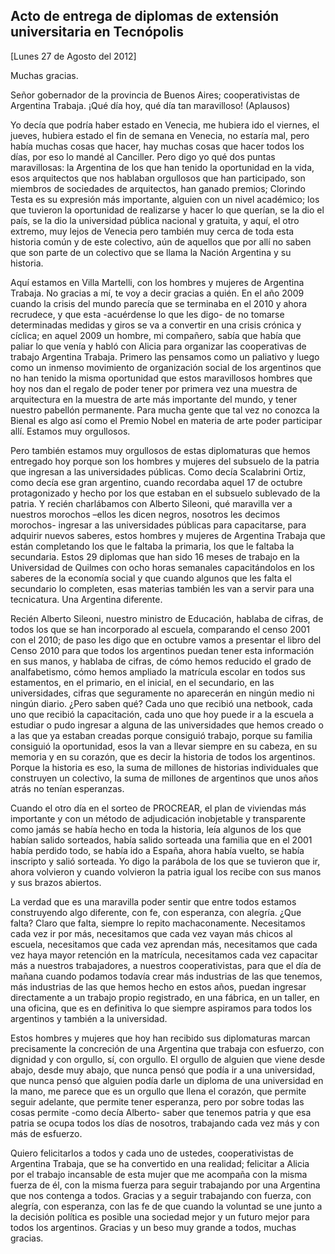 Acto de entrega de diplomas de extensión universitaria en Tecnópolis
--------------------------------------------------------------------

[Lunes 27 de Agosto del 2012]

Muchas gracias.

Señor gobernador de la provincia de Buenos Aires; cooperativistas de
Argentina Trabaja. ¡Qué día hoy, qué día tan maravilloso! (Aplausos)

Yo decía que podría haber estado en Venecia, me hubiera ido el viernes,
el jueves, hubiera estado el fin de semana en Venecia, no estaría mal,
pero había muchas cosas que hacer, hay muchas cosas que hacer todos los
días, por eso lo mandé al Canciller. Pero digo yo qué dos puntas
maravillosas: la Argentina de los que han tenido la oportunidad en la
vida, esos arquitectos que nos hablaban orgullosos que han participado,
son miembros de sociedades de arquitectos, han ganado premios; Clorindo
Testa es su expresión más importante, alguien con un nivel académico;
los que tuvieron la oportunidad de realizarse y hacer lo que querían, se
la dio el país, se la dio la universidad pública nacional y gratuita, y
aquí, el otro extremo, muy lejos de Venecia pero también muy cerca de
toda esta historia común y de este colectivo, aún de aquellos que por
allí no saben que son parte de un colectivo que se llama la Nación
Argentina y su historia.

Aquí estamos en Villa Martelli, con los hombres y mujeres de Argentina
Trabaja. No gracias a mí, te voy a decir gracias a quién. En el año 2009
cuando la crisis del mundo parecía que se terminaba en el 2010 y ahora
recrudece, y que esta -acuérdense lo que les digo- de no tomarse
determinadas medidas y giros se va a convertir en una crisis crónica y
cíclica; en aquel 2009 un hombre, mi compañero, sabía que había que
paliar lo que venía y habló con Alicia para organizar las cooperativas
de trabajo Argentina Trabaja. Primero las pensamos como un paliativo y
luego como un inmenso movimiento de organización social de los
argentinos que no han tenido la misma oportunidad que estos maravillosos
hombres que hoy nos dan el regalo de poder tener por primera vez una
muestra de arquitectura en la muestra de arte más importante del mundo,
y tener nuestro pabellón permanente. Para mucha gente que tal vez no
conozca la Bienal es algo así como el Premio Nobel en materia de arte
poder participar allí. Estamos muy orgullosos.

Pero también estamos muy orgullosos de estas diplomaturas que hemos
entregado hoy porque son los hombres y mujeres del subsuelo de la patria
que ingresan a las universidades públicas. Como decía Scalabrini Ortiz,
como decía ese gran argentino, cuando recordaba aquel 17 de octubre
protagonizado y hecho por los que estaban en el subsuelo sublevado de la
patria. Y recién charlábamos con Alberto Sileoni, qué maravilla ver a
nuestros morochos –ellos les dicen negros, nosotros les decimos
morochos- ingresar a las universidades públicas para capacitarse, para
adquirir nuevos saberes, estos hombres y mujeres de Argentina Trabaja
que están completando los que le faltaba la primaria, los que le faltaba
la secundaria. Estos 29 diplomas que han sido 16 meses de trabajo en la
Universidad de Quilmes con ocho horas semanales capacitándolos en los
saberes de la economía social y que cuando algunos que les falta el
secundario lo completen, esas materias también les van a servir para una
tecnicatura. Una Argentina diferente.

Recién Alberto Sileoni, nuestro ministro de Educación, hablaba de
cifras, de todos los que se han incorporado al escuela, comparando el
censo 2001 con el 2010; de paso les digo que en octubre vamos a
presentar el libro del Censo 2010 para que todos los argentinos puedan
tener esta información en sus manos, y hablaba de cifras, de cómo hemos
reducido el grado de analfabetismo, cómo hemos ampliado la matrícula
escolar en todos sus estamentos, en el primario, en el inicial, en el
secundario, en las universidades, cifras que seguramente no aparecerán
en ningún medio ni ningún diario. ¿Pero saben qué? Cada uno que recibió
una netbook, cada uno que recibió la capacitación, cada uno que hoy
puede ir a la escuela a estudiar o pudo ingresar a alguna de las
universidades que hemos creado o a las que ya estaban creadas porque
consiguió trabajo, porque su familia consiguió la oportunidad, esos la
van a llevar siempre en su cabeza, en su memoria y en su corazón, que es
decir la historia de todos los argentinos. Porque la historia es eso, la
suma de millones de historias individuales que construyen un colectivo,
la suma de millones de argentinos que unos años atrás no tenían
esperanzas.

Cuando el otro día en el sorteo de PROCREAR, el plan de viviendas más
importante y con un método de adjudicación inobjetable y transparente
como jamás se había hecho en toda la historia, leía algunos de los que
habían salido sorteados, había salido sorteada una familia que en el
2001 había perdido todo, se había ido a España, ahora había vuelto, se
había inscripto y salió sorteada. Yo digo la parábola de los que se
tuvieron que ir, ahora volvieron y cuando volvieron la patria igual los
recibe con sus manos y sus brazos abiertos.

La verdad que es una maravilla poder sentir que entre todos estamos
construyendo algo diferente, con fe, con esperanza, con alegría. ¿Que
falta? Claro que falta, siempre lo repito machaconamente. Necesitamos
cada vez ir por más, necesitamos que cada vez vayan más chicos al
escuela, necesitamos que cada vez aprendan más, necesitamos que cada vez
haya mayor retención en la matrícula, necesitamos cada vez capacitar más
a nuestros trabajadores, a nuestros cooperativistas, para que el día de
mañana cuando podamos todavía crear más industrias de las que tenemos,
más industrias de las que hemos hecho en estos años, puedan ingresar
directamente a un trabajo propio registrado, en una fábrica, en un
taller, en una oficina, que es en definitiva lo que siempre aspiramos
para todos los argentinos y también a la universidad.

Estos hombres y mujeres que hoy han recibido sus diplomaturas marcan
precisamente la concreción de una Argentina que trabaja con esfuerzo,
con dignidad y con orgullo, sí, con orgullo. El orgullo de alguien que
viene desde abajo, desde muy abajo, que nunca pensó que podía ir a una
universidad, que nunca pensó que alguien podía darle un diploma de una
universidad en la mano, me parece que es un orgullo que llena el
corazón, que permite seguir adelante, que permite tener esperanza, pero
por sobre todas las cosas permite -como decía Alberto- saber que tenemos
patria y que esa patria se ocupa todos los días de nosotros, trabajando
cada vez más y con más de esfuerzo.

Quiero felicitarlos a todos y cada uno de ustedes, cooperativistas de
Argentina Trabaja, que se ha convertido en una realidad; felicitar a
Alicia por el trabajo incansable de esta mujer que me acompaña con la
misma fuerza de él, con la misma fuerza para seguir trabajando por una
Argentina que nos contenga a todos. Gracias y a seguir trabajando con
fuerza, con alegría, con esperanza, con las fe de que cuando la voluntad
se une junto a la decisión política es posible una sociedad mejor y un
futuro mejor para todos los argentinos. Gracias y un beso muy grande a
todos, muchas gracias.

